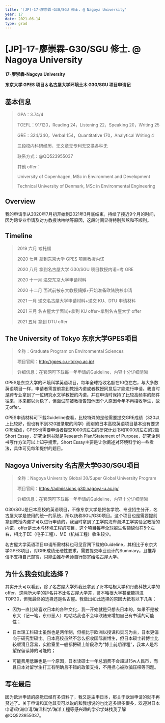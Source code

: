 ```yaml
---
title: '[JP]-17-廖崇霖-G30/SGU 修士. @ Nagoya University'
year: 17
date: 2021-06-14
type: grad
---
```


# [JP]-17-廖崇霖-G30/SGU 修士. @ Nagoya University

**17-廖崇霖-Nagoya University**

**东京大学 GPES 项目＆名古屋大学环境土木 G30/SGU 项目申请记**

## 基本信息

> GPA：3.74/4
>
> TOEFL：91/120，Reading 24，Listening 22，Speaking 20，Writing 25
>
> GRE：324/340，Verbal 154，Quantitative 170，Analytical Writing 4
>
> 三段校内科研经历，无文章无专利无交换各种无
>
> 联系方式：@QQ523955037
>
> 其他 offer：
>
> University of Copenhagen, MSc in Environment and Development
>
> Technical University of Denmark, MSc in Environmental Engineering



## Overview

​	我的申请季从2020年7月初开始到2021年3月底结束，持续了接近9个月的时间，因为跨专业申请及对方教授咕咕咕等原因，这段时间显得特别煎熬和不顺利。



## Timeline

> 2019 六月 考托福
>
> 2020 七月 拿到东京大学 GPES 项目教授内诺
>
> 2020 八月 拿到名古屋大学 G30/SGU 项目教授内诺+考 GRE
>
> 2020 十一月 递交东京大学申请材料
>
> 2020 十二月 面试前被东大教授鸽掉+开始准备欧陆院校申请
>
> 2021 一月 递交名古屋大学申请材料+递交 KU、DTU 申请材料
>
> 2021 三月 名古屋大学面试+拿到 KU offer+拿到名古屋大学 offer
>
> 2021 五月 拿到 DTU offer



## The University of Tokyo 东京大学GPES项目

> 全称：Graduate Program on Environmental Sciences
>
> 项目官网：http://gpes.c.u-tokyo.ac.jp/
>
> 详细信息：在官网可下载每一年申请的Guideline，内容十分详细清晰

​	GPES是东京大学的环境科学英语项目，每年全球招收名额在10位左右，与大多数英语项目一样，申请者需提前拿到教授内诺或者教授同意后才能进行申请。我当时是跨专业拿到了一位研究水文学教授的内诺，并在申请时保持了比较高频率的邮件往来，本来都以为稳了，但面试前被教授告知他因个人原因今年不再招收学生，故无offer。

​	GPES申请材料可下载Guideline查看，比较特殊的是他需要提交GRE成绩（320以上比较好，但也有不到320被录取的同学）而别的日本高校英语项目基本没有要求GRE成绩，GPES也需要申请者提交1000词左右的研究计划书和1000词左右的2篇Short Essay，研究企划书就是Research Plan/Statement of Purpose，研究企划书写作方法可以上知乎搜索，Short Essay主要是让你阐述对环境科学的一些看法，具体可见每年提供的题目。



## Nagoya University 名古屋大学G30/SGU项目

> 全称：Nagoya University Global 30/Super Global University Program
>
> 项目官网：https://admissions.g30.nagoya-u.ac.jp/
>
> 详细信息：在官网可下载每一年申请的Guideline，内容十分详细清晰

​	G30/SGU是日本高校的英语项目，不像东京大学是把各学院、专业招生分开，名古屋大学是使用的统一的系统，所以统称SGU/G30项目。这个项目也是需要提前拿到教授内诺才可以进行申请的，我当时拿到了工学院海岸海洋工学实验室教授的内诺，offer是土木与环境工程的项目，这个项目每年全球招生名额貌似在5个左右，相比于EE（电子工程）、ME（机械工程）收生较少。

​	名古屋大学英语项目申请所需材料也可见官网下载的Guideline，其相比于东京大学GPES项目，对GRE成绩无硬性要求，需要提交毕业设计的Summary，且推荐信不支持自己邮寄，只能由推荐老师自行邮寄给名古屋大学。



## 为什么我会如此选择？

​	其实开头可以看到，除了名古屋大学外我还拿到了哥本哈根大学和丹麦科技大学的offer，这两所大学的排名并不比名古屋大学差，哥本哈根大学甚至能排进TOP30，但我最终的选择还是名古屋。我做出如此选择的原因大抵有以下几条：

- 因为一直比较喜欢日本的各种文化，我一开始就是只想去日本的，如果不是被东大（记一笔，东带恶人）咕咕咕我也不会申欧陆来增加自己有书读的可能性；

- 日本理工科硕士虽然也是两年制，但相比于欧洲以授课和实习为主，日本更偏向于研究型硕士。日本高校虽然不怎么招收国际直博生，但日本硕士转博士比较顺滑且容易，实验室里一般都把硕士阶段称为“博士前期课程”，我本人是希望保留读博的可能的；

- 可能费用低廉也是一个原因，日本读硕士一年总消费不会超过15w人民币，而且日本对留学生打工有明确且不错的政策支持，不用担心被欺骗压榨等问题。



## 写在最后

​	因为欧洲申请的感觉已经有多资料了，我又是主申日本，那关于欧洲申请的就不再赘述了。关于申请和其他其实可以说的和我想说的也比这多很多很多，欢迎对日本申请/欧洲申请/海洋科学/海洋工程等感兴趣的学弟学妹找我了解@QQ523955037。

